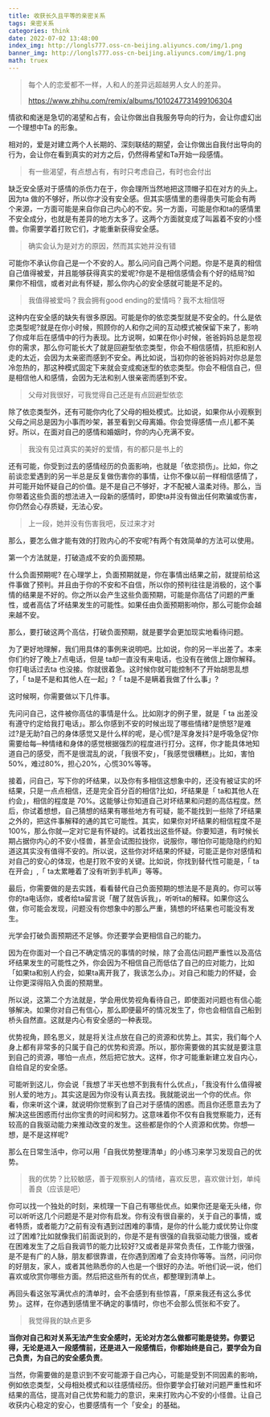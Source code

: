 ```yaml
---
title: 收获长久且平等的亲密关系
tags: 亲密关系
categories: think
date: 2022-07-02 13:48:00
index_img: http://longls777.oss-cn-beijing.aliyuncs.com/img/1.png
banner_img: http://longls777.oss-cn-beijing.aliyuncs.com/img/1.png
math: truex
---
```

> 每个人的恋爱都不一样，人和人的差异远超越男人女人的差异。
>
> https://www.zhihu.com/remix/albums/1010247731499106304

情欲和痴迷是急切的渴望和占有，会让你做出自我服务导向的行为，会让你虚幻出一个理想中Ta 的形象。

相对的，爱是对建立两个人长期的、深刻联结的期望，会让你做出自我付出导向的行为，会让你在看到真实的对方之后，仍然得希望和Ta开始一段感情。

> 有一些渴望，有点想占有，有时只考虑自己，有时也会付出

缺乏安全感对于感情的杀伤力在于，你会理所当然地把这顶帽子扣在对方的头上。因为ta 做的不够好，所以你才没有安全感。但其实感情里的患得患失可能会有两个来源，一方面可能是来自你自己内心的不安。另一方面，可能是你和ta的感情里不安全成分，也就是有差异的地方太多了。这两个方面就变成了叫嚣着不安的小怪兽。你需要学着打败它们，才能重新获得安全感。

> 确实会认为是对方的原因，然而其实她并没有错

可能你不承认你自己是一个不安的人。那么问问自己两个问题。你是不是真的相信自己值得被爱，并且能够获得真实的爱呢?你是不是相信感情会有个好的结局?如果你不相信，或者对此有怀疑，那么你内心的安全感就可能是不足的。

> 我值得被爱吗？我会拥有good ending的爱情吗？我不太相信呀

这种内在安全感的缺失有很多原因。可能是你的依恋类型就是不安全的。什么是依恋类型呢?就是在你小时候，照顾你的人和你之间的互动模式被保留下来了，影响了你成年后在感情中的行为表现。比方说啊，如果在你小时候，爸爸妈妈总是忽视你的需求，那么你可能长大了就是回避型依恋类型，你会不相信感情，抗拒和别人走的太近，会因为太亲密而感到不安全。再比如说，当初你的爸爸妈妈对你总是忽冷忽热的，那这种模式固定下来就会变成痴迷型的依恋类型。你会不相信自己，但是相信他人和感情，会因为无法和别人很亲密而感到不安。

> 父母对我很好，可我觉得自己还是有点回避型依恋

除了依恋类型外，还有可能你内化了父母的相处模式。比如说，如果你从小观察到父母之间总是因为小事而吵架，甚至看到父母离婚。你会觉得感情一点儿都不美好。所以，在面对自己的感情和婚姻时，你的内心充满不安。

> 我没有见过真实的美好的爱情，有的都只是书上的

还有可能，你受到过去的感情经历的负面影响，也就是「依恋损伤」。比如，你之前谈恋爱遇到的另一半总是反复做伤害你的事情，让你不像以前一样相信感情了，并可能开始怀疑自己的价值。是不是自己不够好，才不配被人温柔对待。那么，当你带着这些负面的想法进入一段新的感情时，即使ta并没有做出任何欺骗或伤害，你仍然会心存质疑，无法心安。

> 上一段，她并没有伤害我吧，反过来才对

那么，要怎么做才能有效的打败内心的不安呢?有两个有效简单的方法可以使用。

第一个方法就是，打破造成不安的负面预期。

什么负面预期呢? 在心理学上，负面预期就是，你在事情出结果之前，就提前给这件事做了预判。并且由于你的不安和不自信，所以你的预判往往是消极的，这个事情的结果是不好的。你之所以会产生这些负面预期，可能是你高估了问题的严重性，或者高估了坏结果发生的可能性。如果任由负面预期影响你，那么可能你会越来越不安。

那么，要打破这两个高估，打破负面预期，就是要学会更加现实地看待问题。

为了更好地理解，我们用具体的事例来说明吧。比如说，你的另一半出差了。本来你们约好了晚上7点电话，但是 ta却一直没有来电话，也没有在微信上跟你解释。你打电话过去ta 也没接。你就很着急。这时候你就可能控制不了开始胡思乱想了，「 ta是不是和其他人在一起」?「 ta是不是瞒着我做了什么事」?

这时候啊，你需要做以下几件事。

先问问自己，这件被你高估的事情是什么。比如刚才的例子里，就是「 ta 出差没有遵守约定给我打电话」。那么你感到不安的时候出现了哪些情绪?是愤怒?是难过?是无助?自己的身体感觉又是什么样的呢，是心慌?是浑身发抖?是呼吸急促?你需要给每─种情绪和身体的感觉根据强烈的程度进行打分。这样，你才能具体地知道自己的感受，而不是很混乱的说，「我很不安」，「我感觉很糟糕」。比如，害怕50%，难过80%，担心20%，心慌30%等等。

接着，问自己，写下你的坏结果，以及你有多相信这想象中的，还没有被证实的坏结果，只是一点点相信，还是完全百分百的相信?比如，坏结果是「 ta和其他人在约会」，相信的程度是 70%。这能够让你知道自己对坏结果和问题的高估程度。然后，你试着想想，自己猜想的结果有哪些地方有可疑，能不能找到一些除了坏结果之外的，把这件事解释的通的其它可能性。其实，如果你对坏结果的相信程度不是100%，那么你就—定对它是有怀疑的。试着找出这些怀疑。你要知道，有时候长期占据你内心的不安小怪兽，甚至会试图拉拢你，说服你，哪怕你可能隐隐约约知道这其实没有值得不安的。所以说，这些你对坏结果的怀疑，可能正是你对感情和对自己的安心的体现，也是打败不安的关键。比如说，你找到替代性可能是，「 ta在开会」,「 ta太累睡着了没有听到手机声」等等。

最后，你需要做的是去实践，看看替代自己负面预期的想法是不是真的。你可以等你的ta电话你，或者给ta留言说「醒了就告诉我」，听听ta的解释。如果你这么做，你可能会发现，问题没有你想象中的那么严重，猜想的坏结果也可能没有发生。

光学会打破负面预期还不足够。你还要学会更相信自己的能力。

因为在你面对一个自己不确定情况的事情的时候，除了会高估问题严重性以及高估坏结果发生的可能性之外，你会因为不相信自己而低估了自己的应对能力，比如「如果ta和别人约会，如果ta离开我了，我该怎么办」。对自己和能力的怀疑，会让你更深得陷入负面的预期里。

所以说，这第二个方法就是，学会用优势视角看待自己，即使面对问题也有信心能够解决。如果你对自己有信心，那么即便最坏的情况发生了，你也会相信自己船到桥头自然直。这就是内心有安全感的一种表现。

优势视角，顾名思义，就是将关注点放在自己的资源和优势上。其实，我们每个人身上都有非常多的只属于自己的优势和资源。所以，那你需要做的其实就是要注意到自己的资源，哪怕一点点，然后把它放大。这样，你才可能重新建立发自内心，自给自足的安全感。

可能听到这儿，你会说「我想了半天也想不到我有什么优点」，「我没有什么值得被别人爱的地方」。其实这是因为你没有认真去找。我就能说出一个你的优点。你看，你来听这个课，就说明你觉察到了自己对于感情的困惑。而且你还愿意去为了解决这些困惑而付出你宝贵的时间和努力。这意味着你不仅有自我觉察能力，还有较高的自我驱动能力来推动改变的发生。这些都是你的个人资源和优势。你想—想，是不是这样呢?

那么在日常生活中，你可以用「自我优势整理清单」的小练习来学习发现自己的优势。

> 我的优势？比较敏感，善于观察别人的情绪，喜欢反思，喜欢做计划，单纯善良（应该是吧）

你可以找一个独处的时刻，来梳理一下自己有哪些优点。如果你还是毫无头绪，你可以听听这几个问题是不是对你有启发。你有没有很自豪的，关于自己的事情，或者特质，或者能力?之前有没有遇到过困难的事情，是你的什么能力或优势让你度过了困难?比如就像我们前面说到的，你是不是有很强的自我驱动能力很强，或者在困难发生了之后自我调节的能力比较好?又或者是非常负责任，工作能力很强，是不是有广的人脉，朋友都很靠谱，在你遇到困难了会支持你等等。当然，问问你的好朋友，家人，或者其他熟悉你的人也是一个很好的办法。听他们说—说，他们喜欢或欣赏你哪些方面。然后把这些所有的优点，都整理到清单上。

再回头看这张写满优点的清单时，会不会感到有些惊喜，「原来我还有这么多优势」。这样，在你遇到感情里不确定的事情时，你也不会那么慌张和不安了。

> 我觉得我的缺点更多

**当你对自己和对关系无法产生安全感时，无论对方怎么做都可能是徒劳。**你要记得，无论是进入一段感情前，还是进入一段感情后，你都始终是自己，要学会**为自己负责，为自己的安全感负责**。

当然，你需要做的是意识到不安可能源于自己内心，可能是受到不同因素的影响，例如依恋类型，父母相处模式和以往感情经历。但你要学会打破对问题严重性和坏结果的高估，提高对自己优势和能力的意识，来来打败内心不安的小怪兽。让自己收获内心稳定的安心，也要感情有一个「安全」的基础。


